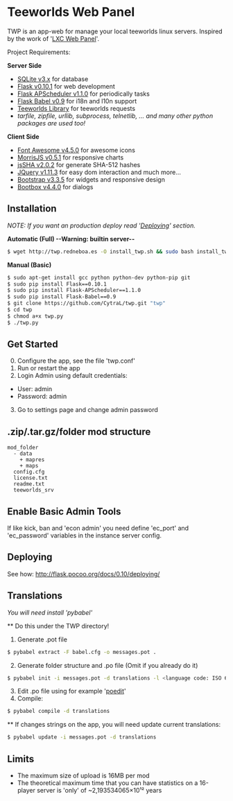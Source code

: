 Teeworlds Web Panel
=
TWP is an app-web for manage your local teeworlds linux servers. Inspired by the work of '[LXC Web Panel](https://github.com/lxc-webpanel/LXC-Web-Panel)'.


Project Requirements:

**Server Side**
- [SQLite v3.x](https://www.sqlite.org/) for database
- [Flask v0.10.1](http://flask.pocoo.org/) for web development
 - [Flask APScheduler v1.1.0](https://github.com/viniciuschiele/flask-apscheduler) for periodically tasks
 - [Flask Babel v0.9](https://pythonhosted.org/Flask-Babel/) for i18n and l10n support 
- [Teeworlds Library](https://blog.mnus.de/2011/07/teeworlds-serverlist-library-for-python/) for teeworlds requests
- *tarfile, zipfile, urllib, subprocess, telnetlib, ... and many other python packages are used too!*

**Client Side**
- [Font Awesome v4.5.0](http://fontawesome.io/) for awesome icons
- [MorrisJS v0.5.1](http://morrisjs.github.io/morris.js/) for responsive charts
- [jsSHA v2.0.2](https://github.com/Caligatio/jsSHA) for generate SHA-512 hashes
- [JQuery v1.11.3](http://jquery.com/) for easy dom interaction and much more...
 - [Bootstrap v3.3.5](http://getbootstrap.com/) for widgets and responsive design
 - [Bootbox v4.4.0](http://bootboxjs.com/) for dialogs


Installation
-
_NOTE: If you want an production deploy read '[Deploying](https://github.com/CytraL/twp#-deploying)' section._

**Automatic (Full) --Warning: builtin server--**
```bash
$ wget http://twp.redneboa.es -O install_twp.sh && sudo bash install_twp.sh $LOGNAME
```

**Manual (Basic)**
```bash
$ sudo apt-get install gcc python python-dev python-pip git
$ sudo pip install Flask==0.10.1
$ sudo pip install Flask-APScheduler==1.1.0
$ sudo pip install Flask-Babel==0.9
$ git clone https://github.com/CytraL/twp.git "twp"
$ cd twp
$ chmod a+x twp.py
$ ./twp.py

```

Get Started
-
0. Configure the app, see the file 'twp.conf'
1. Run or restart the app
2. Login Admin using default credentials:
 * User: admin
 * Password: admin
3. Go to settings page and change admin password

.zip/.tar.gz/folder mod structure
-
```
mod_folder
  - data
    + mapres
    + maps
  config.cfg
  license.txt
  readme.txt
  teeworlds_srv
```

Enable Basic Admin Tools
-
If like kick, ban and 'econ admin' you need define 'ec_port' and 'ec_password' variables in the instance server config.


Deploying
-
See how: http://flask.pocoo.org/docs/0.10/deploying/


Translations
-
_You will need install 'pybabel'_

** Do this under the TWP directory!
1. Generate .pot file
```bash
$ pybabel extract -F babel.cfg -o messages.pot .
```
2. Generate folder structure and .po file (Omit if you already do it)
```bash
$ pybabel init -i messages.pot -d translations -l <language code: ISO 639-1>
```
3. Edit .po file using for example '[poedit](http://poedit.net/download)'
4. Compile:
```bash
$ pybabel compile -d translations
```

** If changes strings on the app, you will need update current translations:
```bash
$ pybabel update -i messages.pot -d translations
```


Limits
-
- The maximum size of upload is 16MB per mod
- The theoretical maximum time that you can have statistics on a 16-player server is 'only' of ~2,193534065×10¹² years
